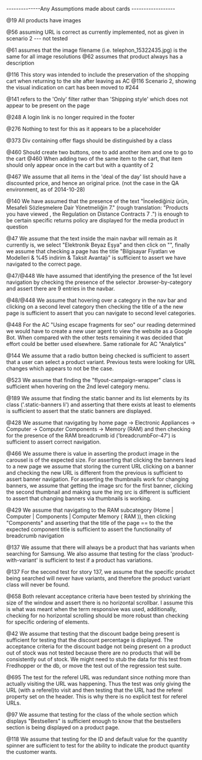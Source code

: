 --------------Any Assumptions made about cards ------------------

@19 All products have images

@56 assuming URL is correct as currently implemented, not as given in scenario 2 --- not tested

@61 assumes that the image filename (i.e. telephon_15322435.jpg) is the same for all image resolutions
@62 assumes that product always has a description

@116 This story was intended to include the preservation of the shopping cart when returning to the site after leaving as AC
@116 Scenario 2, showing the visual indication on cart has been moved to #244

@141 refers to the 'Only' filter rather than 'Shipping style' which does not appear to be present on the page

@248 A login link is no longer required in the footer

@276 Nothing to test for this as it appears to be a placeholder

@373 Div containing offer flags should be distinguished by a class

@460 Should create two buttons, one to add another item and one to go to the cart
@460 When adding two of the same item to the cart, that item should only appear once in the cart but with a quantity of 2

@467 We assume that all items in the 'deal of the day' list should have a discounted price, and hence an original price. (not the case in the QA environment, as of 2014-10-28)

@140 We have assumed that the presence of the text "İncelediğiniz ürün, Mesafeli Sözleşmelere Dair Yönetmeliğin 7." 
     (rough translation: "Products you have viewed , the Regulation on Distance Contracts 7 .") is enough to be certain
     specific returns policy are displayed for the media product in question

@47 We assume that the text inside the main navbar will remain as it currently is, we select "Elektronik Beyaz Eşya" and
    then click on "", finally we assume that checking a page has the title "Bilgisayar Fiyatları ve Modelleri & 
    %45 indirim & Taksit Avantajı" is sufficient to assert we have navigated to the correct page.
     
@47/@448 
    We have assumed that identifying the presence of the 1st level navigation by checking the presence of the selector 
    .browser-by-category and assert there are 9 entries in the navbar.
     
@48/@448
    We assume that hovering over a category in the nav bar and clicking on a second level category then checking the 
    title of a the new page is sufficient to assert that you can navigate to second level categories.
     
@448 For the AC "Using escape fragments for seo" our reading determined we would have to create a new user agent to view
     the website as a Google Bot. When compared with the other tests remaining it was decided that effort could be better
     used elsewhere. Same rationale for AC "Analytics"

@144 We assume that a radio button being checked is sufficient to assert that a user can select a product variant. 
     Previous tests were looking for URL changes which appears to not be the case.

@523 We assume that finding the "flyout-campaign-wrapper" class is sufficient when hovering on the 2nd level category menu.

@189 We assume that finding the static banner and its list elements by its class ('.static-banners li') and asserting 
     that there exists at least to elements is sufficient to assert that the static banners are displayed.    
     
@428 We assume that navigating by home page -> Electronic Appliances -> Computer -> Computer Components -> Memory (RAM)
     and then checking for the presence of the RAM breadcrumb id ('breadcrumbFor-47') is sufficient to assert correct 
     navigation.     
     
@466 We assume there is value in asserting the product image in the carousel is of the expected size.
     For asserting that clicking the banners lead to a new page we assume that storing the current URL clicking on a 
     banner and checking the new URL is different from the previous is sufficient to assert banner navigation.
     For asserting the thumbnails work for changing banners, we assume that getting the image src for the first banner,
     clicking the second thumbnail and making sure the img src is different is sufficient to assert that changing banners
     via thumbnails is working.
     
@429 We assume that navigating to the RAM subcategory (Home | Computer | Components | Computer Memory ( RAM )), then 
     clicking "Components" and asserting that the title of the page == to the the expected component title is sufficient 
     to assert the functionality of breadcrumb navigation

@137 We assume that there will always be a product that has variants when searching for Samsung. We also assume that testing
     for the class 'product-with-variant' is sufficient to test if a product has variations.
     
@137 For the second test for story 137, we assume that the specific product being searched will never have variants, and therefore the product
     variant class will never be found.

@658 Both relevant acceptance criteria have been tested by shrinking the size of the window and assert there is no 
     horizontal scrollbar. I assume this is what was meant when the term responsive was used, additionally, checking for
     no horizontal scrolling should be more robust than checking for specific ordering of elements.

@42  We assume that testing that the discount badge being present is sufficient for testing that the discount percentage
     is displayed. The acceptance criteria for the discount badge not being present on a product out of stock was not
     tested because there are no products that will be consistently out of stock. We might need to stub the data for this
     test from Fredhopper or the db, or move the test out of the regression test suite. 

@695 The test for the referel URL was redundant since nothing more than actually visiting the URL was happening. Thus the
     test was only giving the URL (with a referel)to visit and then testing that the URL had the referel property set on
     the header. This is why there is no explicit test for referel URLs.

@97  We assume that testing for the class of the whole section which displays "Bestsellers" is sufficient enough to know
     that the bestsellers section is being displayed on a product page.

@118 We assume that testing for the ID and default value for the quantity spinner are sufficient to test for the ability
     to indicate the product quantity the customer wants. 